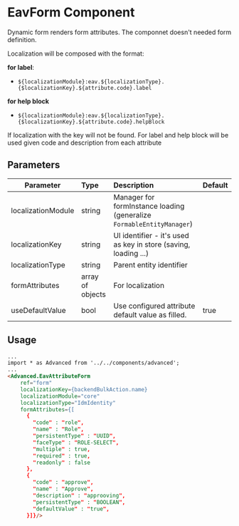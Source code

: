 # EavForm Component

Dynamic form renders form attributes. The componnet doesn't needed form definition.

Localization will be composed with the format:

**for label**:
- `${localizationModule}:eav.${localizationType}.{$localizationKey}.${attribute.code}.label`

**for help block**
- `${localizationModule}:eav.${localizationType}.{$localizationKey}.${attribute.code}.helpBlock`

If localization with the key will not be found. For label and help block will be used given code and description from each attribute

## Parameters

| Parameter | Type | Description | Default  |
| --- | :--- | :--- | :--- |
| localizationModule  | string   | Manager for formInstance loading (generalize ``FormableEntityManager``) |  |
| localizationKey  | string   | UI identifier - it's used as key in store (saving, loading ...) |  |
| localizationType  | string   | Parent entity identifier |  |
| formAttributes  | array of objects   | For localization |  |
| useDefaultValue | bool | Use configured attribute default value as filled. | true |


## Usage
```html
...
import * as Advanced from '../../components/advanced';
...
<Advanced.EavAttributeForm
    ref="form"
    localizationKey={backendBulkAction.name}
    localizationModule="core"
    localizationType="IdmIdentity"
    formAttributes={[
      {
        "code" : "role",
        "name" : "Role",
        "persistentType" : "UUID",
        "faceType" : "ROLE-SELECT",
        "multiple" : true,
        "required" : true,
        "readonly" : false
      },
      {
        "code" : "approve",
        "name" : "Approve",
        "description" : "approoving",
        "persistentType" : "BOOLEAN",
        "defaultValue" : "true",
      }]}/>
```
